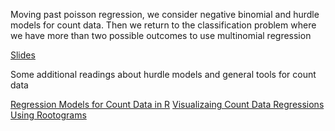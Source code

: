 Moving past poisson regression, we consider negative binomial and hurdle models for count data. Then we return to the classification problem where we have more than two possible outcomes to use multinomial regression

[Slides]()


Some additional readings about hurdle models and general tools for count data

[Regression Models for Count Data in R](https://www.jstatsoft.org/article/view/v027i08)
[Visualizaing Count Data Regressions Using Rootograms](https://arxiv.org/pdf/1605.01311.pdf)

